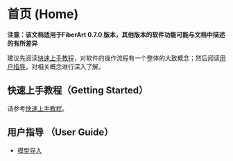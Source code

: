 # 首页 (Home)

**注意：该文档适用于FiberArt 0.7.0 版本，其他版本的软件功能可能与文档中描述的有所差异**

建议先阅读[快速上手教程](./getting_started.md)，对软件的操作流程有一个整体的大致概念；然后阅读[用户指导](#用户指导)，对相关概念进行深入了解。

## 快速上手教程（Getting Started）

请参考[快速上手教程](getting_started.md)。

## 用户指导 （User Guide）
- [模型导入](./import_model.md)
